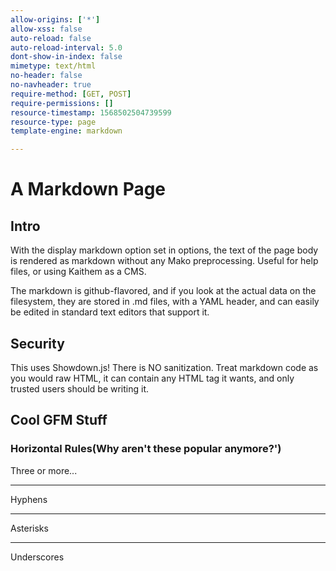 ```yaml
---
allow-origins: ['*']
allow-xss: false
auto-reload: false
auto-reload-interval: 5.0
dont-show-in-index: false
mimetype: text/html
no-header: false
no-navheader: true
require-method: [GET, POST]
require-permissions: []
resource-timestamp: 1568502504739599
resource-type: page
template-engine: markdown

---
```

A Markdown Page
===============

## Intro
With the display markdown option set in options, the text of the page body
is rendered as markdown without any Mako preprocessing. Useful for help files,
or using Kaithem as a CMS.

The markdown is github-flavored, and if you look at the actual data on the filesystem, they are stored in .md files, with a YAML header,
and can easily be edited in standard text editors that support it.


## Security

This uses Showdown.js! There is NO sanitization. Treat markdown code as you would raw
HTML, it can contain any HTML tag it wants, and only trusted users should be writing it.


## Cool GFM Stuff

### Horizontal Rules(Why aren't these popular anymore?')

Three or more...

---

Hyphens

***

Asterisks

___

Underscores
